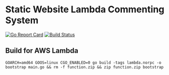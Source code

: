 # Static Website Lambda Commenting System

[![Go Report Card](https://goreportcard.com/badge/github.com/Fale/swlcs)](https://goreportcard.com/report/github.com/Fale/swlcs)
[![Build Status](https://travis-ci.org/Fale/swlcs.svg?branch=master)](https://travis-ci.org/Fale/swlcs)

## Build for AWS Lambda

    GOARCH=amd64 GOOS=linux CGO_ENABLED=0 go build -tags lambda.norpc -o bootstrap main.go && rm -f function.zip && zip function.zip bootstrap
